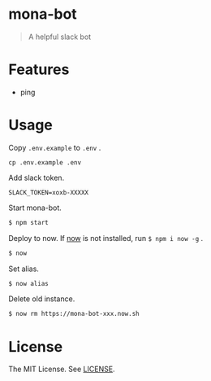 # mona-bot

> A helpful slack bot

# Features

- ping

# Usage

Copy `.env.example` to `.env` .

```
cp .env.example .env
```

Add slack token.

```.env
SLACK_TOKEN=xoxb-XXXXX
```

Start mona-bot.

```bash
$ npm start
```

Deploy to now. If [now](https://github.com/zeit/now-cli) is not installed, run `$ npm i now -g` .

```bash
$ now
```

Set alias.

```bash
$ now alias
```

Delete old instance.

```bash
$ now rm https://mona-bot-xxx.now.sh
```

# License

The MIT License. See [LICENSE](LICENSE).
